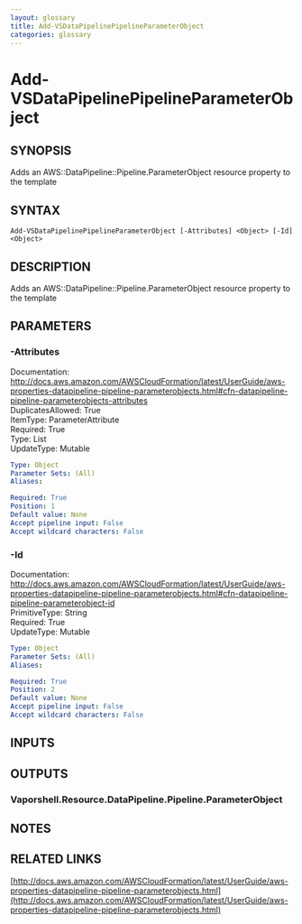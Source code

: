 ```yaml
---
layout: glossary
title: Add-VSDataPipelinePipelineParameterObject
categories: glossary
---
```


# Add-VSDataPipelinePipelineParameterObject

## SYNOPSIS
Adds an AWS::DataPipeline::Pipeline.ParameterObject resource property to the template

## SYNTAX

```
Add-VSDataPipelinePipelineParameterObject [-Attributes] <Object> [-Id] <Object>
```

## DESCRIPTION
Adds an AWS::DataPipeline::Pipeline.ParameterObject resource property to the template

## PARAMETERS

### -Attributes
Documentation: http://docs.aws.amazon.com/AWSCloudFormation/latest/UserGuide/aws-properties-datapipeline-pipeline-parameterobjects.html#cfn-datapipeline-pipeline-parameterobjects-attributes    
DuplicatesAllowed: True    
ItemType: ParameterAttribute    
Required: True    
Type: List    
UpdateType: Mutable

```yaml
Type: Object
Parameter Sets: (All)
Aliases: 

Required: True
Position: 1
Default value: None
Accept pipeline input: False
Accept wildcard characters: False
```

### -Id
Documentation: http://docs.aws.amazon.com/AWSCloudFormation/latest/UserGuide/aws-properties-datapipeline-pipeline-parameterobjects.html#cfn-datapipeline-pipeline-parameterobject-id    
PrimitiveType: String    
Required: True    
UpdateType: Mutable

```yaml
Type: Object
Parameter Sets: (All)
Aliases: 

Required: True
Position: 2
Default value: None
Accept pipeline input: False
Accept wildcard characters: False
```

## INPUTS

## OUTPUTS

### Vaporshell.Resource.DataPipeline.Pipeline.ParameterObject

## NOTES

## RELATED LINKS

[http://docs.aws.amazon.com/AWSCloudFormation/latest/UserGuide/aws-properties-datapipeline-pipeline-parameterobjects.html](http://docs.aws.amazon.com/AWSCloudFormation/latest/UserGuide/aws-properties-datapipeline-pipeline-parameterobjects.html)

